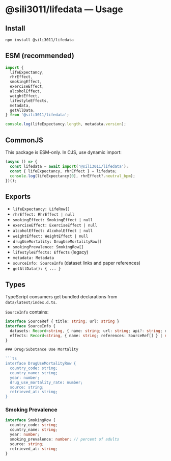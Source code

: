 # @sili3011/lifedata — Usage

## Install

```bash
npm install @sili3011/lifedata
```

## ESM (recommended)

```js
import {
  lifeExpectancy,
  rhrEffect,
  smokingEffect,
  exerciseEffect,
  alcoholEffect,
  weightEffect,
  lifestyleEffects,
  metadata,
  getAllData,
} from '@sili3011/lifedata';

console.log(lifeExpectancy.length, metadata.version);
```

## CommonJS

This package is ESM-only. In CJS, use dynamic import:

```js
(async () => {
  const lifedata = await import('@sili3011/lifedata');
  const { lifeExpectancy, rhrEffect } = lifedata;
  console.log(lifeExpectancy[0], rhrEffect?.neutral_bpm);
})();
```

## Exports

- `lifeExpectancy: LifeRow[]`
- `rhrEffect: RhrEffect | null`
- `smokingEffect: SmokingEffect | null`
- `exerciseEffect: ExerciseEffect | null`
- `alcoholEffect: AlcoholEffect | null`
- `weightEffect: WeightEffect | null`
- `drugUseMortality: DrugUseMortalityRow[]`
- `smokingPrevalence: SmokingRow[]`
- `lifestyleEffects: Effects` (legacy)
- `metadata: Metadata`
- `sourceInfo: SourceInfo` (dataset links and paper references)
- `getAllData(): { ... }`

## Types

TypeScript consumers get bundled declarations from `data/latest/index.d.ts`.

`SourceInfo` contains:

```ts
interface SourceRef { title: string; url: string }
interface SourceInfo {
  datasets: Record<string, { name: string; url: string; api?: string; docs?: string; license?: string; note?: string }>;
  effects: Record<string, { name: string; references: SourceRef[] } | null>;
}

### Drug/Substance Use Mortality

```ts
interface DrugUseMortalityRow {
  country_code: string;
  country_name: string;
  year: number;
  drug_use_mortality_rate: number;
  source: string;
  retrieved_at: string;
}
```

### Smoking Prevalence

```ts
interface SmokingRow {
  country_code: string;
  country_name: string;
  year: number;
  smoking_prevalence: number; // percent of adults
  source: string;
  retrieved_at: string;
}
```
```
